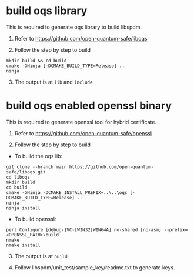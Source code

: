 # build oqs library

This is required to generate oqs library to build libspdm.

1. Refer to https://github.com/open-quantum-safe/liboqs

2. Follow the step by step to build

```
mkdir build && cd build
cmake -GNinja [-DCMAKE_BUILD_TYPE=Release] ..
ninja
```

3. The output is at `lib` and `include`

# build oqs enabled openssl binary

This is required to generate openssl tool for hybrid certificate.

1. Refer to https://github.com/open-quantum-safe/openssl

2. Follow the step by step to build

* To build the oqs lib:
```
git clone --branch main https://github.com/open-quantum-safe/liboqs.git
cd liboqs
mkdir build
cd build
cmake -GNinja -DCMAKE_INSTALL_PREFIX=..\..\oqs [-DCMAKE_BUILD_TYPE=Release] ..
ninja
ninja install
```

* To build openssl:
```
perl Configure [debug-]VC-[WIN32|WIN64A] no-shared [no-asm] --prefix=<OPENSSL_PATH>\build
nmake
nmake install
```

3. The output is at `build`

4. Follow libspdm/unit_test/sample_key/readme.txt to generate keys.
